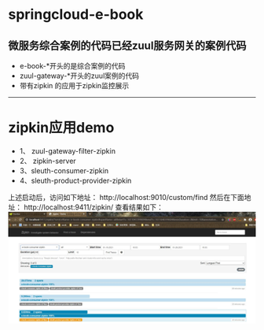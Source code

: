 # springcloud-e-book
## 微服务综合案例的代码已经zuul服务网关的案例代码
+ e-book-*开头的是综合案例的代码
+ zuul-gateway-*开头的zuul案例的代码
+ 带有zipkin 的应用于zipkin监控展示
--- 
# zipkin应用demo

+ 1、 zuul-gateway-filter-zipkin
+ 2、 zipkin-server
+ 3、sleuth-consumer-zipkin
+ 4、sleuth-product-provider-zipkin

>
上述启动后，访问如下地址：
http://localhost:9010/custom/find
然后在下面地址：
http://localhost:9411/zipkin/
查看结果如下：
![Image text](https://raw.githubusercontent.com/zhangxiatlq/springcloud-e-book/master/images/QQ%E6%88%AA%E5%9B%BE20210126161824.jpg)

